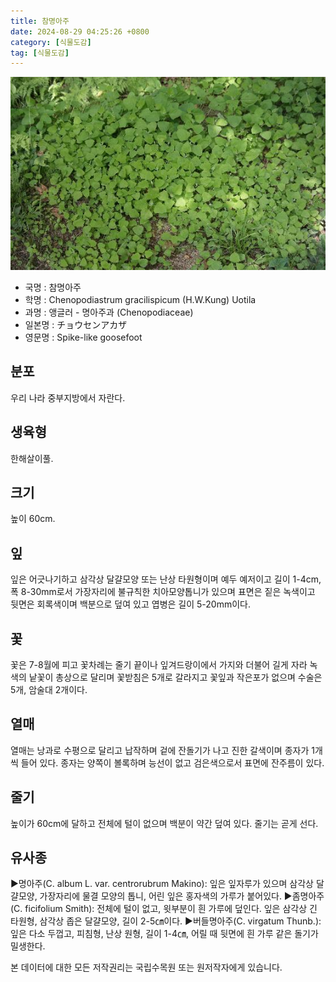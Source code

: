 ```yaml
---
title: 참명아주
date: 2024-08-29 04:25:26 +0800
category: [식물도감]
tag: [식물도감]
---
```




![참명아주](/assets/img/fileUpload/plants/basic/Chenopodiaceae/Chenopodium/15497/15497_20160802171613265files_th2.jpg)
- 국명 : 참명아주
- 학명 : Chenopodiastrum gracilispicum (H.W.Kung) Uotila
- 과명 : 앵글러 - 명아주과 (Chenopodiaceae)
- 일본명 : チョウセンアカザ
- 영문명 : Spike-like goosefoot


## 분포
우리 나라 중부지방에서 자란다.
## 생육형
한해살이풀.
## 크기
높이 60cm.
## 잎
잎은 어긋나기하고 삼각상 달걀모양 또는 난상 타원형이며 예두 예저이고 길이 1-4cm, 폭 8-30mm로서 가장자리에 불규칙한 치아모양톱니가 있으며 표면은 짙은 녹색이고 뒷면은 회록색이며 백분으로 덮여 있고 엽병은 길이 5-20mm이다.
## 꽃
꽃은 7-8월에 피고 꽃차례는 줄기 끝이나 잎겨드랑이에서 가지와 더불어 길게 자라 녹색의 낱꽃이 총상으로 달리며 꽃받침은 5개로 갈라지고 꽃잎과 작은포가 없으며 수술은 5개, 암술대 2개이다.
## 열매
열매는 낭과로 수평으로 달리고 납작하며 겉에 잔돌기가 나고 진한 갈색이며 종자가 1개씩 들어 있다. 종자는 양쪽이 볼록하며 능선이 없고 검은색으로서 표면에 잔주름이 있다.
## 줄기
높이가 60cm에 달하고 전체에 털이 없으며 백분이 약간 덮여 있다. 줄기는 곧게 선다.
## 유사종
▶명아주(C. album L. var. centrorubrum Makino): 잎은 잎자루가 있으며 삼각상 달걀모양, 가장자리에 물결 모양의 톱니, 어린 잎은 홍자색의 가루가 붙어있다.
▶좀명아주(C. ficifolium Smith): 전체에 털이 없고, 윗부분이 흰 가루에 덮인다. 잎은 삼각상 긴 타원형, 삼각상 좁은 달걀모양, 길이 2-5㎝이다. 
▶버들명아주(C. virgatum Thunb.): 잎은 다소 두껍고, 피침형, 난상 원형, 길이 1-4㎝, 어릴 때 뒷면에 흰 가루 같은 돌기가 밀생한다.






본 데이터에 대한 모든 저작권리는 국립수목원 또는 원저작자에게 있습니다.
